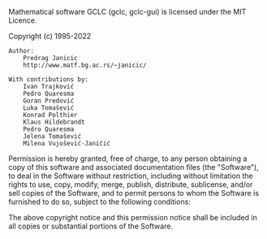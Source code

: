 Mathematical software GCLC (gclc, gclc-gui) is licensed under the MIT Licence.

Copyright (c) 1995-2022

    Author:
        Predrag Janicic
        http://www.matf.bg.ac.rs/~janicic/

    With contributions by:
        Ivan Trajković
        Pedro Quaresma
        Goran Predović
        Luka Tomašević
        Konrad Polthier
        Klaus Hildebrandt
        Pedro Quaresma
        Jelena Tomašević
        Milena Vujošević-Janičić

Permission is hereby granted, free of charge, to any person obtaining a copy
of this software and associated documentation files (the "Software"), to deal
in the Software without restriction, including without limitation the rights
to use, copy, modify, merge, publish, distribute, sublicense, and/or sell
copies of the Software, and to permit persons to whom the Software is
furnished to do so, subject to the following conditions:

The above copyright notice and this permission notice shall be included in all
copies or substantial portions of the Software.
